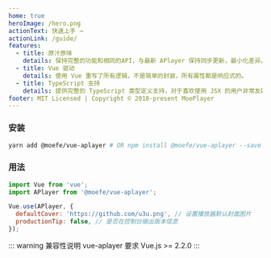 ```yaml
---
home: true
heroImage: /hero.png
actionText: 快速上手 →
actionLink: /guide/
features:
  - title: 原汁原味
    details: 保持完整的功能和相同的API，与最新 APlayer 保持同步更新，最小化差异。
  - title: Vue 驱动
    details: 使用 Vue 重写了所有逻辑，不是简单的封装，所有属性都是响应式的。
  - title: TypeScript 支持
    details: 提供完整的 TypeScript 类型定义支持，对于喜欢使用 JSX 的用户非常友好。
footer: MIT Licensed | Copyright © 2018-present MoePlayer
---
```


### 安装

```bash
yarn add @moefe/vue-aplayer # OR npm install @moefe/vue-aplayer --save
```

### 用法

```js
import Vue from 'vue';
import APlayer from '@moefe/vue-aplayer';

Vue.use(APlayer, {
  defaultCover: 'https://github.com/u3u.png', // 设置播放器默认封面图片
  productionTip: false, // 是否在控制台输出版本信息
});
```

::: warning 兼容性说明
vue-aplayer 要求 Vue.js >= 2.2.0
:::
